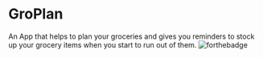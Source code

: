 # GroPlan
An App that helps to plan your groceries and gives you reminders to stock up your grocery items when you start to run out of them.
![forthebadge](https://forthebadge.com/images/badges/made-with-flutter.svg)
